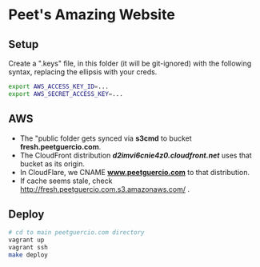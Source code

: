 Peet's Amazing Website
===============

Setup
-----
Create a ".keys" file, in this folder (it will be git-ignored) with the following syntax, replacing the ellipsis with your creds.
```bash
export AWS_ACCESS_KEY_ID=...
export AWS_SECRET_ACCESS_KEY=...
```

AWS
---
- The "public folder gets synced via **s3cmd** to bucket **fresh.peetguercio.com**.
- The CloudFront distribution ***d2imvi6cnie4z0.cloudfront.net*** uses that bucket as its origin.
- In CloudFlare, we CNAME **www.peetguercio.com** to that distribution.
- If cache seems stale, check http://fresh.peetguercio.com.s3.amazonaws.com/ .

Deploy
------
```bash
# cd to main peetguercio.com directory
vagrant up
vagrant ssh
make deploy
```
